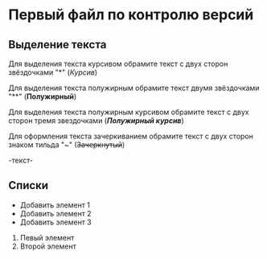 # Первый файл по контролю версий


## Выделение текста
Для выделения текста курсивом обрамите текст с двух сторон звёздочками "*" (*Курсив*)

Для выделения текста полужирным обрамите текст двумя звёздочками "**" 
(**Полужирный**)

Для выделения текста полужирным курсивом обрамите текст с двух сторон тремя звездочками (***Полужирный курсив***)

Для оформления текста зачеркиванием обрамите текст с двух сторон знаком тильда "~" (~~Зачеркнутый~~)

-текст-

## Списки

* Добавить элемент 1
* Добавить элемент 2
* Добавить элемент 3

1. Певый элемент
2. Второй элемент

